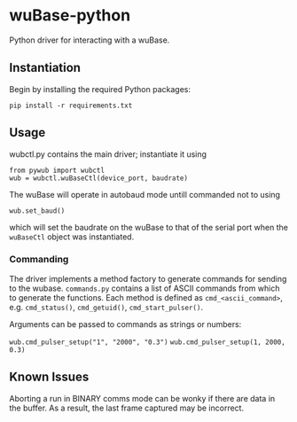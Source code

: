 # wuBase-python

Python driver for interacting with a wuBase.

## Instantiation 

Begin by installing the required Python packages: 

```
pip install -r requirements.txt
```

## Usage

wubctl.py contains the main driver; instantiate it using

```
from pywub import wubctl
wub = wubctl.wuBaseCtl(device_port, baudrate)
```

The wuBase will operate in autobaud mode untill commanded not to using 

`wub.set_baud()` 

which will set the baudrate on the wuBase to that of the serial port when the `wuBaseCtl` object was instantiated. 

### Commanding

The driver implements a method factory to generate commands for sending to the wubase. 
`commands.py` contains a list of ASCII commands from which to generate the functions.
Each method is defined as `cmd_<ascii_command>`, e.g. `cmd_status()`, `cmd_getuid()`, `cmd_start_pulser()`. 

Arguments can be passed to commands as strings or numbers:

`wub.cmd_pulser_setup("1", "2000", "0.3")`
`wub.cmd_pulser_setup(1, 2000, 0.3)`


## Known Issues

Aborting a run in BINARY comms mode can be wonky if there are data in the buffer. As a result, the last frame captured may be incorrect. 
